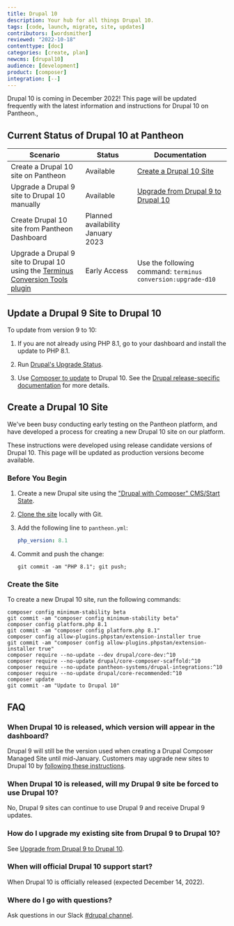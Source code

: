 ```yaml
---
title: Drupal 10
description: Your hub for all things Drupal 10.
tags: [code, launch, migrate, site, updates]
contributors: [wordsmither]
reviewed: "2022-10-18"
contenttype: [doc]
categories: [create, plan]
newcms: [drupal10]
audience: [development]
product: [composer]
integration: [--]
---
```


Drupal 10 is coming in December 2022! This page will be updated frequently with the latest information and instructions for Drupal 10 on Pantheon.,

## Current Status of Drupal 10 at Pantheon

| Scenario | Status | Documentation |
|---|---|---|
| Create a Drupal 10 site on Pantheon | Available | [Create a Drupal 10 Site](/drupal-10#create-a-drupal-10-site)|
| Upgrade a Drupal 9 site to Drupal 10 manually | Available | [Upgrade from Drupal 9 to Drupal 10](/drupal-10#upgrade-a-drupal-9-site-to-drupal-10) |
| Create Drupal 10 site from Pantheon Dashboard | Planned availability January 2023 | |
| Upgrade a Drupal 9 site to Drupal 10 using the [Terminus Conversion Tools plugin](https://github.com/pantheon-systems/terminus-conversion-tools-plugin) | Early Access | Use the following command: `terminus conversion:upgrade-d10` |


## Update a Drupal 9 Site to Drupal 10

To update from version 9 to 10:

1. If you are not already using PHP 8.1, go to your dashboard and install the update to PHP 8.1.

1. Run [Drupal's Upgrade Status](https://www.drupal.org/project/upgrade_status).

1. Use [Composer to update](/guides/upgrade-drupal-8-ic-to-drupal-9#set-drupal-core-version) to Drupal 10.  See the [Drupal release-specific documentation](https://www.drupal.org/project/drupal/releases) for more details.



## Create a Drupal 10 Site

We've been busy conducting early testing on the Pantheon platform, and have developed a process for creating a new Drupal 10 site on our platform.

<Alert title="Note" type="info" >

These instructions were developed using release candidate versions of Drupal 10.  This page will be updated as production versions become available.

</Alert>

### Before You Begin

1. Create a new Drupal site using the ["Drupal with Composer" CMS/Start State](/guides/quickstart/create-new-site/).

1. [Clone the site](/guides/git/git-config#clone-your-site-codebase) locally with Git.

1. Add the following line to `pantheon.yml`:

   ```yaml:title=pantheon.yml
   php_version: 8.1
   ```

1. Commit and push the change:

   ```bash{promptUser: user}
   git commit -am "PHP 8.1"; git push;
   ```

### Create the Site

To create a new Drupal 10 site, run the following commands:

```bash{promptUser: user}
composer config minimum-stability beta
git commit -am "composer config minimum-stability beta"
composer config platform.php 8.1
git commit -am "composer config platform.php 8.1"
composer config allow-plugins.phpstan/extension-installer true
git commit -am "composer config allow-plugins.phpstan/extension-installer true"
composer require --no-update --dev drupal/core-dev:^10
composer require --no-update drupal/core-composer-scaffold:^10
composer require --no-update pantheon-systems/drupal-integrations:^10
composer require --no-update drupal/core-recommended:^10
composer update
git commit -am "Update to Drupal 10"
```

## FAQ

### When Drupal 10 is released, which version will appear in the dashboard?

Drupal 9 will still be the version used when creating a Drupal Composer Managed Site until mid-January. Customers may upgrade new sites to Drupal 10 by [following these instructions](/drupal-10#upgrade-a-drupal-9-site-to-drupal-10).

### When Drupal 10 is released, will my Drupal 9 site be forced to use Drupal 10?

No, Drupal 9 sites can continue to use Drupal 9 and receive Drupal 9 updates.

### How do I upgrade my existing site from Drupal 9 to Drupal 10?

See [Upgrade from Drupal 9 to Drupal 10](/drupal-10#upgrade-a-drupal-9-site-to-drupal-10).

### When will official Drupal 10 support start?

When Drupal 10 is officially released (expected December 14, 2022).

### Where do I go with questions?

Ask questions in our Slack [#drupal channel](https://pantheon-community.slack.com/archives/CTA1621KK).